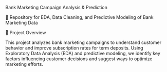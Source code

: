 Bank Marketing Campaign Analysis & Prediction

📍 Repository for EDA, Data Cleaning, and Predictive Modeling of Bank Marketing Data

🔹 Project Overview

This project analyzes bank marketing campaigns to understand customer behavior and improve subscription rates for term deposits. Using Exploratory Data Analysis (EDA) and predictive modeling, we identify key factors influencing customer decisions and suggest ways to optimize marketing efforts.
